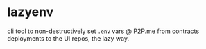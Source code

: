 # lazyenv

cli tool to non-destructively set `.env` vars @ P2P.me from contracts deployments to the UI repos, the lazy way.
